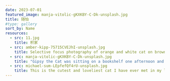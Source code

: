 ```yaml
---
date: 2023-07-01
featured_image: manja-vitolic-gKXKBY-C-Dk-unsplash.jpg
title: 随怕
#type: gallery
sort_by: Name
resources:
  - src: 11.jpg
    title: 积家
  - src: amber-kipp-75715CVEJhI-unsplash.jpg
    title: Selective focus photography of orange and white cat on brown table by Amber Kipp
  - src: manja-vitolic-gKXKBY-C-Dk-unsplash.jpg
    title: "Gipsy the Cat was sitting on a bookshelf one afternoon and just stared right at me, kinda saying: “Will you take a picture already?”"
  - src: michael-sum-LEpfefQf4rU-unsplash.jpg
    title: This is the cutest and loveliest cat I have ever met in my life. He is BU BU, a cat with 6 fingers, which is unusual, but in fact, smarter than any cat. He meows every time he sees me, and jumps to my bed and sits with me.
---
```

